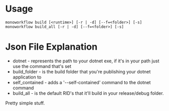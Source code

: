 # Usage

    monoworkflow build [<runtime>] [-r | -d] [--f=<folder>] [-s]
    monoworkflow build_all [-r | -d] [--f=<folder>] [-s]

# Json File Explanation

- dotnet - represents the path to your dotnet exe, if it's in your path just use the command that's set
- build_folder - is the build folder that you're publishing your dotnet application to
- self_contained - adds a '--self-contained' command to the dotnet command
- build_all - is the default RID's that it'll build in your release/debug folder.

Pretty simple stuff. 